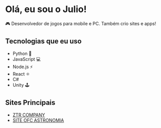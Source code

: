 # Olá, eu sou o Julio!

🎮 Desenvolvedor de jogos para mobile e PC. Também crio sites e apps!

## Tecnologias que eu uso

- Python 🐍
- JavaScript 💻
- Node.js ⚡
- React ⚛️
- C#
- Unity 🕹️

## Sites Principais

- [ZTR COMPANY]([link](https://ztrcompany.site/))
- [SITE OFC ASTRONOMIA]([link](https://siteofcastronomia.site/))
